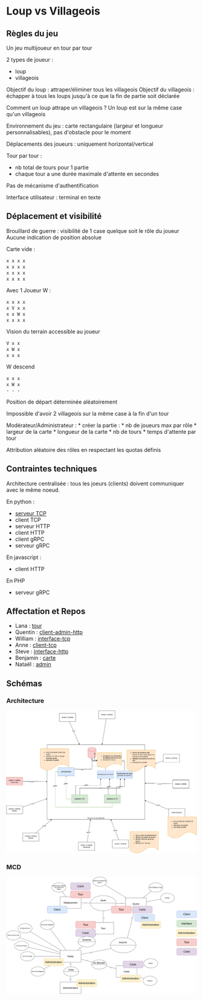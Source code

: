 # Loup vs Villageois

## Règles du jeu

Un jeu multijoueur en tour par tour


2 types de joueur :
* loup
* villageois

Objectif du loup : attraper/éliminer tous les villageois
Objectif du villageois : échapper à tous les loups jusqu'à ce que la fin de partie soit déclarée

Comment un loup attrape un villageois ?
Un loup est sur la même case qu'un villageois

Environnement du jeu :
carte rectangulaire (largeur et longueur personnalisables), pas d'obstacle pour le moment

Déplacements des joueurs :
uniquement horizontal/vertical

Tour par tour :
 * nb total de tours pour 1 partie
 * chaque tour a une durée maximale d'attente en secondes

Pas de mécanisme d'authentification

Interface utilisateur : terminal en texte

## Déplacement et visibilité

Brouillard de guerre : visibilité de 1 case quelque soit le rôle du joueur
Aucune indication de position absolue

Carte vide :
```
x x x x
x x x x
x x x x
x x x x
```
Avec 1 Joueur W :

```
x x x x
x V x x
x x W x
x x x x
```
Vision du terrain accessible au joueur
```
V x x
x W x
x x x
```

W descend

```
x x x
x W x
- - -
```

Position de départ déterminée aléatoirement

Impossible d'avoir 2 villageois sur la même case à la fin d'un tour

Modérateur/Administrateur :
    * créer la partie :
      * nb de joueurs max par rôle
      * largeur de la carte
      * longueur de la carte
      * nb de tours
      * temps d'attente par tour

Attribution aléatoire des rôles en respectant les quotas définis

## Contraintes techniques

Architecture centralisée : tous les joeurs (clients) doivent communiquer avec le même noeud.

En python :

* [serveur TCP](https://docs.python.org/3/library/socketserver.html#socketserver-tcpserver-example)
* client TCP
* serveur HTTP
* client HTTP 
* client gRPC
* serveur gRPC

En javascript :
* client HTTP

En PHP
* serveur gRPC

## Affectation et Repos

* Lana : [tour]()
* Quentin : [client-admin-http]()
* William : [interface-tcp]()
* Anne : [client-tcp]()
* Steve : [interface-http]()
* Benjamin : [carte]()
* Nataël : [admin]()

## Schémas

### Architecture

![](./loupvillageois-Page-1.drawio.png)

### MCD

![](./loupvillageois-mcd.drawio.png)